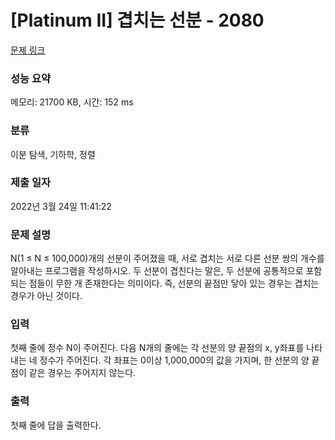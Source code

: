 # [Platinum II] 겹치는 선분 - 2080 

[문제 링크](https://www.acmicpc.net/problem/2080) 

### 성능 요약

메모리: 21700 KB, 시간: 152 ms

### 분류

이분 탐색, 기하학, 정렬

### 제출 일자

2022년 3월 24일 11:41:22

### 문제 설명

<p>N(1 ≤ N ≤ 100,000)개의 선분이 주어졌을 때, 서로 겹치는 서로 다른 선분 쌍의 개수를 알아내는 프로그램을 작성하시오. 두 선분이 겹친다는 말은, 두 선분에 공통적으로 포함되는 점들이 무한 개 존재한다는 의미이다. 즉, 선분의 끝점만 닿아 있는 경우는 겹치는 경우가 아닌 것이다.</p>

### 입력 

 <p>첫째 줄에 정수 N이 주어진다. 다음 N개의 줄에는 각 선분의 양 끝점의 x, y좌표를 나타내는 네 정수가 주어진다. 각 좌표는 0이상 1,000,000의 값을 가지며, 한 선분의 양 끝점이 같은 경우는 주어지지 않는다.</p>

### 출력 

 <p>첫째 줄에 답을 출력한다.</p>


